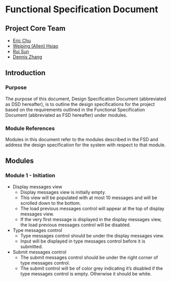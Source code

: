 # Functional Specification Document

## Project Core Team
* [Eric Chu](https://github.com/ericchu94)
* [Weiping (Allen) Hsiao](https://github.com/allenh)
* [Rui Sun](https://github.com/r29sun)
* [Dennis Zhang](https://github.com/FlipEnergy)

## Introduction

### Purpose
The purpose of this document, Design Specification Document (abbreviated as DSD hereafter), is to outline the design specifications for the project based on the requirements outlined in the Functional Specification Document (abbreviated as FSD hereafter) under modules.

### Module References
Modules in this document refer to the modules described in the FSD and address the design specification for the system with respect to that module.

## Modules
### Module 1 - Initiation
* Display messages view
  * Display messages view is initially empty.
  * This view will be populated with at most 10 messages and will be scrolled down to the bottom.
  *	The load previous messages control will appear at the top of display messages view. 
  *	If the very first message is displayed in the display messages view, the load previous messages control will be disabled.
* Type messages control
  *	Type messages control should be under the display messages view.
  *	Input will be displayed in type messages control before it is submitted.
* Submit messages control
  *	The submit messages control should be under the right corner of type messages control.
  *	 The submit control will be of color grey indicating it’s disabled if the type messages control is empty. Otherwise it should be white.

